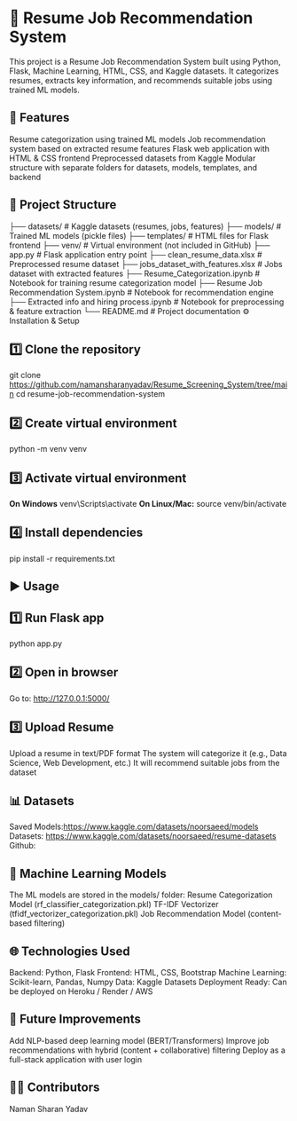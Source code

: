 # 📌 **Resume Job Recommendation System**
This project is a Resume Job Recommendation System built using Python, Flask, Machine Learning, HTML, CSS, and Kaggle datasets. It categorizes resumes, extracts key information, and recommends suitable jobs using trained ML models.

## 🚀 **Features**
Resume categorization using trained ML models
Job recommendation system based on extracted resume features
Flask web application with HTML & CSS frontend
Preprocessed datasets from Kaggle
Modular structure with separate folders for datasets, models, templates, and backend

## 📂 **Project Structure**
├── datasets/                     # Kaggle datasets (resumes, jobs, features)
├── models/                       # Trained ML models (pickle files)
├── templates/                    # HTML files for Flask frontend
├── venv/                         # Virtual environment (not included in GitHub)
├── app.py                        # Flask application entry point
├── clean_resume_data.xlsx        # Preprocessed resume dataset
├── jobs_dataset_with_features.xlsx # Jobs dataset with extracted features
├── Resume_Categorization.ipynb   # Notebook for training resume categorization model
├── Resume Job Recommendation System.ipynb # Notebook for recommendation engine
├── Extracted info and hiring process.ipynb # Notebook for preprocessing & feature extraction
└── README.md                     # Project documentation
⚙️ Installation & Setup

## 1️⃣ **Clone the repository**
git clone https://github.com/namansharanyadav/Resume_Screening_System/tree/main
cd resume-job-recommendation-system

## 2️⃣ **Create virtual environment**
python -m venv venv
## 3️⃣ **Activate virtual environment**
**On Windows**
venv\Scripts\activate
**On Linux/Mac:**
source venv/bin/activate
## 4️⃣ **Install dependencies**
pip install -r requirements.txt
## ▶️ **Usage**
## 1️⃣ **Run Flask app**

python app.py
## 2️⃣ **Open in browser**

Go to:
http://127.0.0.1:5000/
## 3️⃣ **Upload Resume**

Upload a resume in text/PDF format
The system will categorize it (e.g., Data Science, Web Development, etc.)
It will recommend suitable jobs from the dataset

## 📊 **Datasets**
Saved Models:https://www.kaggle.com/datasets/noorsaeed/models
Datasets: https://www.kaggle.com/datasets/noorsaeed/resume-datasets
Github:

## 🧠 **Machine Learning Models**
The ML models are stored in the models/ folder:
Resume Categorization Model (rf_classifier_categorization.pkl)
TF-IDF Vectorizer (tfidf_vectorizer_categorization.pkl)
Job Recommendation Model (content-based filtering)

## 🌐 **Technologies Used**
Backend: Python, Flask
Frontend: HTML, CSS, Bootstrap
Machine Learning: Scikit-learn, Pandas, Numpy
Data: Kaggle Datasets
Deployment Ready: Can be deployed on Heroku / Render / AWS

## 📌 **Future Improvements**
Add NLP-based deep learning model (BERT/Transformers)
Improve job recommendations with hybrid (content + collaborative) filtering
Deploy as a full-stack application with user login

## 👨‍💻 **Contributors**

Naman Sharan Yadav
